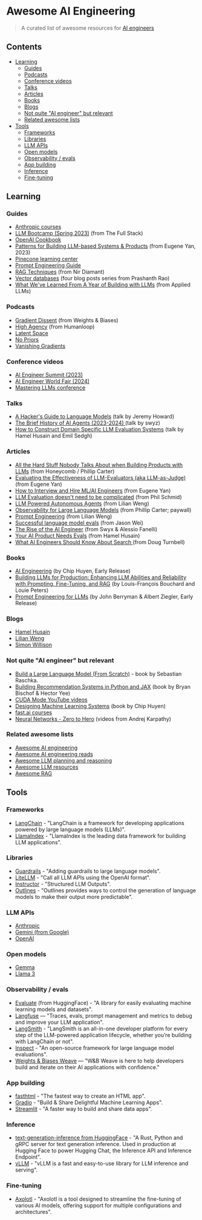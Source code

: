 # Awesome AI Engineering

> A curated list of awesome resources for [AI engineers](https://www.latent.space/p/ai-engineer)

## Contents

- [Learning](#learning)
  - [Guides](#guides)
  - [Podcasts](#podcasts)
  - [Conference videos](#conference-videos)
  - [Talks](#talks)
  - [Articles](#articles)
  - [Books](#books)
  - [Blogs](#blogs)
  - [Not quite "AI engineer" but relevant](#not-quite-ai-engineer-but-relevant)
  - [Related awesome lists](#related-awesome-lists)
- [Tools](#tools)
  - [Frameworks](#frameworks)
  - [Libraries](#libraries)
  - [LLM APIs](#llm-apis)
  - [Open models](#open-models)
  - [Observability / evals](#observability--evals)
  - [App building](#app-building)
  - [Inference](#inference)
  - [Fine-tuning](#fine-tuning)

## Learning

### Guides

- [Anthropic courses](https://github.com/anthropics/courses/tree/master)
- [LLM Bootcamp (Spring 2023)](https://fullstackdeeplearning.com/llm-bootcamp/) (from The Full Stack)
- [OpenAI Cookbook](https://cookbook.openai.com/)
- [Patterns for Building LLM-based Systems & Products](https://eugeneyan.com/writing/llm-patterns/) (from Eugene Yan, 2023)
- [Pinecone learning center](https://www.pinecone.io/learn/)
- [Prompt Engineering Guide](https://www.promptingguide.ai/)
- [RAG Techniques](https://github.com/NirDiamant/RAG_Techniques) (from Nir Diamant)
- [Vector databases](http://thedataquarry.com/posts/vector-db-1/) (four blog posts series from Prashanth Rao)
- [What We've Learned From A Year of Building with LLMs](https://applied-llms.org/) (from Applied LLMs)

### Podcasts

- [Gradient Dissent](https://wandb.ai/site/resources/podcast) (from Weights & Biases)
- [High Agency](https://humanloop.com/podcast) (from Humanloop)
- [Latent Space](https://www.latent.space/podcast)
- [No Priors](https://www.youtube.com/playlist?list=PLMKa0PxGwad7jf8hwwX8w5FHitXZ1L_h1)
- [Vanishing Gradients](https://vanishinggradients.fireside.fm/)

### Conference videos

- [AI Engineer Summit (2023)](https://www.ai.engineer/summit/2023)
- [AI Engineer World Fair (2024)](https://www.ai.engineer/worldsfair)
- [Mastering LLMs conference](https://parlance-labs.com/education/)

### Talks

- [A Hacker's Guide to Language Models](https://www.youtube.com/watch?v=jkrNMKz9pWU) (talk by Jeremy Howard)
- [The Brief History of AI Agents (2023-2024) ](https://www.youtube.com/watch?v=f9YleTc8AwE) (talk by swyz)
- [How to Construct Domain Specific LLM Evaluation Systems](https://www.youtube.com/watch?v=eLXF0VojuSs) (talk by Hamel Husain and Emil Sedgh)

### Articles

- [All the Hard Stuff Nobody Talks About when Building Products with LLMs](https://www.honeycomb.io/blog/hard-stuff-nobody-talks-about-llm) (from Honeycomb / Phillip Carter)
- [Evaluating the Effectiveness of LLM-Evaluators (aka LLM-as-Judge)](https://eugeneyan.com/writing/llm-evaluators/?utm_source=pocket_saves) (from Eugene Yan)
- [How to Interview and Hire ML/AI Engineers](https://eugeneyan.com/writing/how-to-interview/?utm_source=pocket_saves) (from Eugene Yan)
- [LLM Evaluation doesn't need to be complicated](https://www.philschmid.de/llm-evaluation) (from Phil Schmid)
- [LLM Powered Autonomous Agents](https://lilianweng.github.io/posts/2023-06-23-agent/) (from Lilian Weng)
- [Observability for Large Language Models](https://www.oreilly.com/library/view/observability-for-large/9781098159757/) (from Phillip Carter; paywall)
- [Prompt Engineering](https://lilianweng.github.io/posts/2023-03-15-prompt-engineering/) (from Lilian Weng)
- [Successful language model evals](https://www.jasonwei.net/blog/evals) (from Jason Wei)
- [The Rise of the AI Engineer](https://www.latent.space/p/ai-engineer) (from Swyx & Alessio Fanelli)
- [Your AI Product Needs Evals](https://hamel.dev/blog/posts/evals/) (from Hamel Husain)
- [What AI Engineers Should Know About Search ](https://softwaredoug.com/blog/2024/06/25/what-ai-engineers-need-to-know-search?utm_source=pocket_shared) (from Doug Turnbell)

### Books

- [AI Engineering](https://learning.oreilly.com/library/view/-/9781098166298/) (by Chip Huyen, Early Release)
- [Building LLMs for Production: Enhancing LLM Abilities and Reliability with Prompting, Fine-Tuning, and RAG](https://www.amazon.com/Building-LLMs-Production-Reliability-Fine-Tuning-ebook/dp/B0D3G58GDD) (by Louis-François Bouchard and Louie Peters)
- [Prompt Engineering for LLMs](https://learning.oreilly.com/library/view/prompt-engineering-for/9781098156145/) (by John Berryman & Albert Ziegler, Early Release)

### Blogs

- [Hamel Husain](https://hamel.dev/)
- [Lilian Weng](https://lilianweng.github.io/)
- [Simon Willison](https://simonwillison.net/)

### Not quite "AI engineer" but relevant

- [Build a Large Language Model (From Scratch)](https://www.manning.com/books/build-a-large-language-model-from-scratch) - book by Sebastian Raschka.
- [Building Recommendation Systems in Python and JAX](https://learning.oreilly.com/library/view/building-recommendation-systems/9781492097983/) (book by Bryan Bischof & Hector Yee)
- [CUDA Mode YouTube videos](https://www.youtube.com/@CUDAMODE/featured)
- [Designing Machine Learning Systems](https://www.amazon.com/Designing-Machine-Learning-Systems-Production-Ready/dp/1098107969) (book by Chip Huyen)
- [fast.ai courses](http://fast.ai)
- [Neural Networks - Zero to Hero](https://www.youtube.com/watch?v=VMj-3S1tku0&list=PLAqhIrjkxbuWI23v9cThsA9GvCAUhRvKZ) (videos from Andrej Karpathy)

### Related awesome lists

- [Awesome AI engineering](https://github.com/boxabirds/awesome-ai-engineering)
- [Awesome AI engineering reads](https://github.com/aipengineer/awesome-ai-engineering-reads)
- [Awesome LLM planning and reasoning](https://github.com/samkhur006/awesome-llm-planning-reasoning?utm_source=pocket_shared)
- [Awesome LLM resources](https://github.com/marco-jeffrey/awesome-llm-resources)
- [Awesome RAG](https://github.com/frutik/Awesome-RAG)

## Tools

### Frameworks

- [LangChain](https://www.langchain.com/) - "LangChain is a framework for developing applications powered by large language models (LLMs)".
- [LlamaIndex](https://www.llamaindex.ai/) - "LlamaIndex is the leading data framework for building LLM applications".

### Libraries

- [Guardrails](https://github.com/guardrails-ai/guardrails) - "Adding guardrails to large language models".
- [LiteLLM](https://www.litellm.ai/) - "Call all LLM APIs using the OpenAI format".
- [Instructor](https://python.useinstructor.com/) - "Structured LLM Outputs".
- [Outlines](https://github.com/outlines-dev/outlines) - "Outlines provides ways to control the generation of language models to make their output more predictable".

### LLM APIs

- [Anthropic](https://docs.anthropic.com/en/docs/welcome)
- [Gemini (from Google)](https://ai.google.dev/gemini-api)
- [OpenAI](https://platform.openai.com/docs/concepts)

### Open models

- [Gemma](https://ai.google.dev/gemma)
- [Llama 3](https://llama.meta.com/docs/overview)

### Observability / evals

- [Evaluate](https://huggingface.co/docs/evaluate/en/index) (from HuggingFace) - "A library for easily evaluating machine learning models and datasets".
- [Langfuse](https://langfuse.com/) — "Traces, evals, prompt management and metrics to debug and improve your LLM application".
- [LangSmith](https://www.langchain.com/langsmith) - "LangSmith is an all-in-one developer platform for every step of the LLM-powered application lifecycle, whether you’re building with LangChain or not".
- [Inspect](https://inspect.ai-safety-institute.org.uk/) - "An open-source framework for large language model evaluations".
- [Weights & Biases Weave](https://wandb.ai/site/weave/) — "W&B Weave is here to help developers build and iterate on their AI applications with confidence."

### App building

- [fasthtml](https://github.com/AnswerDotAI/fasthtml) - "The fastest way to create an HTML app".
- [Gradio](https://www.gradio.app/) - "Build & Share Delightful Machine Learning Apps".
- [Streamlit](https://streamlit.io/) - "A faster way to build and share data apps".

### Inference

- [text-generation-inference from HuggingFace](https://github.com/huggingface/text-generation-inference) - "A Rust, Python and gRPC server for text generation inference. Used in production at Hugging Face to power Hugging Chat, the Inference API and Inference Endpoint".
- [vLLM](https://github.com/vllm-project/vllm) - "vLLM is a fast and easy-to-use library for LLM inference and serving".

### Fine-tuning

- [Axolotl](https://github.com/axolotl-ai-cloud/axolotl) - "Axolotl is a tool designed to streamline the fine-tuning of various AI models, offering support for multiple configurations and architectures".
